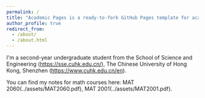 ```yaml
---
permalink: /
title: "Academic Pages is a ready-to-fork GitHub Pages template for academic personal websites"
author_profile: true
redirect_from: 
  - /about/
  - /about.html
---
```


I'm a second-year undergraduate student from the School of Science and Engineering (https://sse.cuhk.edu.cn/), The Chinese University of Hong Kong, Shenzhen (https://www.cuhk.edu.cn/en). 

You can find my notes for math courses here: 
MAT 2060(../assets/MAT2060.pdf),
MAT 2001(../assets/MAT2001.pdf).
